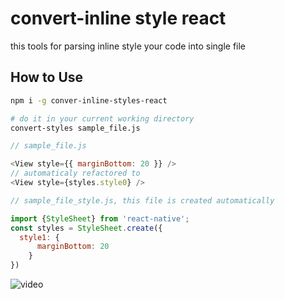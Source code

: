 # convert-inline style react

this tools for parsing inline style your code into single file

## How to Use

```bash
npm i -g conver-inline-styles-react

# do it in your current working directory
convert-styles sample_file.js
```

```js
// sample_file.js

<View style={{ marginBottom: 20 }} />
// automaticaly refactored to
<View style={styles.style0} />
```

```js
// sample_file_style.js, this file is created automatically

import {StyleSheet} from 'react-native';
const styles = StyleSheet.create({
  style1: {
      marginBottom: 20
    }
})

```


![video](https://imgur.com/xAztEga)

